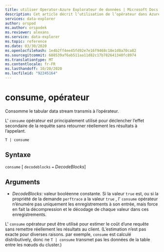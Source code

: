 ```yaml
---
title: utiliser Operator-Azure Explorateur de données | Microsoft Docs
description: Cet article décrit l’utilisation de l’opérateur dans Azure Explorateur de données.
services: data-explorer
author: orspod
ms.author: orspodek
ms.reviewer: alexans
ms.service: data-explorer
ms.topic: reference
ms.date: 03/30/2020
ms.openlocfilehash: 1e4b2ff4ee45fd92e7e16f9468c18e1d0a70ca82
ms.sourcegitcommit: 608539af6ab511aa11d82c17b782641340fc8974
ms.translationtype: MT
ms.contentlocale: fr-FR
ms.lasthandoff: 10/20/2020
ms.locfileid: "92245164"
---
```

# <a name="consume-operator"></a>consume, opérateur

Consomme le tabular data stream transmis à l’opérateur. 

L' `consume` opérateur est principalement utilisé pour déclencher l’effet secondaire de la requête sans retourner réellement les résultats à l’appelant.

```kusto
T | consume
```

## <a name="syntax"></a>Syntaxe

`consume` [ `decodeblocks` `=` *DecodeBlocks*]

## <a name="arguments"></a>Arguments

* *DecodeBlocks*: valeur booléenne constante. Si la valeur `true` est, ou si la propriété de la demande `perftrace` a la valeur `true` , l' `consume` opérateur n’énumére pas uniquement les enregistrements à son entrée, mais force en fait la décompression et le décodage de chaque valeur dans ces enregistrements.

L' `consume` opérateur peut être utilisé pour estimer le coût d’une requête sans remettre réellement les résultats au client.
(L’estimation n’est pas exacte pour diverses raisons. par exemple, `consume` est calculé distributively, donc ne `T | consume` transmet pas les données de la table entre les nœuds du cluster.)

<!--
* *WithStats*: A constant Boolean value. If set to `true` (or if the global
  property `perftrace` is set), the operator will return a single
  row with a single column called `Stats` of type `dynamic` holding the statistics
  of the data source fed to the `consume` operator.
-->
